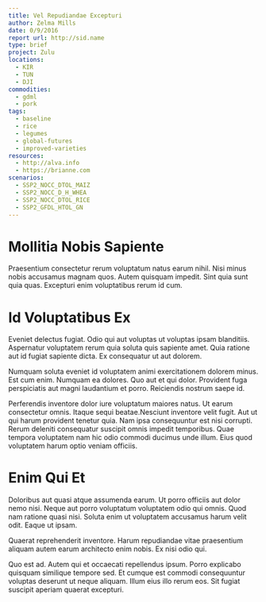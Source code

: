```yaml
---
title: Vel Repudiandae Excepturi
author: Zelma Mills
date: 0/9/2016
report url: http://sid.name
type: brief
project: Zulu
locations:
  - KIR
  - TUN
  - DJI
commodities:
  - gdml
  - pork
tags:
  - baseline
  - rice
  - legumes
  - global-futures
  - improved-varieties
resources:
  - http://alva.info
  - https://brianne.com
scenarios:
  - SSP2_NOCC_DTOL_MAIZ
  - SSP2_NOCC_D_H_WHEA
  - SSP2_NOCC_DTOL_RICE
  - SSP2_GFDL_HTOL_GN
---
```

# Mollitia Nobis Sapiente
Praesentium consectetur rerum voluptatum natus earum nihil. Nisi minus nobis accusamus magnam quos. Autem quisquam impedit. Sint quia sunt quia quas. Excepturi enim voluptatibus rerum id cum.

# Id Voluptatibus Ex
Eveniet delectus fugiat. Odio qui aut voluptas ut voluptas ipsam blanditiis. Aspernatur voluptatem rerum quia soluta quis sapiente amet. Quia ratione aut id fugiat sapiente dicta. Ex consequatur ut aut dolorem.
 Numquam soluta eveniet id voluptatem animi exercitationem dolorem minus. Est cum enim. Numquam ea dolores. Quo aut et qui dolor. Provident fuga perspiciatis aut magni laudantium et porro. Reiciendis nostrum saepe id.
 Perferendis inventore dolor iure voluptatum maiores natus. Ut earum consectetur omnis. Itaque sequi beatae.Nesciunt inventore velit fugit. Aut ut qui harum provident tenetur quia. Nam ipsa consequuntur est nisi corrupti. Rerum deleniti consequatur suscipit omnis impedit temporibus. Quae tempora voluptatem nam hic odio commodi ducimus unde illum. Eius quod voluptatem harum optio veniam officiis.

# Enim Qui Et
Doloribus aut quasi atque assumenda earum. Ut porro officiis aut dolor nemo nisi. Neque aut porro voluptatum voluptatem odio qui omnis. Quod nam ratione quasi nisi. Soluta enim ut voluptatem accusamus harum velit odit. Eaque ut ipsam.
 Quaerat reprehenderit inventore. Harum repudiandae vitae praesentium aliquam autem earum architecto enim nobis. Ex nisi odio qui.
 Quo est ad. Autem qui et occaecati repellendus ipsum. Porro explicabo quisquam similique tempore sed. Et cumque est commodi consequuntur voluptas deserunt ut neque aliquam. Illum eius illo rerum eos. Sit fugiat suscipit aperiam quaerat excepturi.
